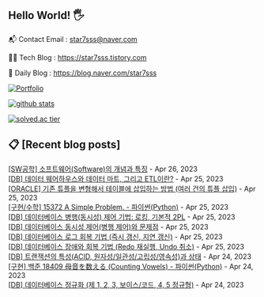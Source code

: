 ## Hello World! 🖐

📬 Contact Email : star7sss@naver.com

👨‍💻 Tech Blog : https://star7sss.tistory.com

🤪 Daily Blog : https://blog.naver.com/star7sss

[![Portfolio](https://img.shields.io/badge/Portfolio-%23000000.svg?style=for-the-badge&logo=firefox&logoColor=#FF7139)](https://fern-way-13f.notion.site/Jang-Thang-3b7b327981a2456c8ee5952eadb848b9)

[![github stats](https://github-readme-stats.vercel.app/api?username=jangThang&show_icons=true&hide_border=False)](https://star7sss.tistory.com)

[![solved.ac tier](http://mazassumnida.wtf/api/v2/generate_badge?boj=star7sss)](https://solved.ac/star7sss)

## 📋 [Recent blog posts]
[[SW공학] 소프트웨어(Software)의 개념과 특징](https://star7sss.tistory.com/830) - Apr 26, 2023<br>
[[DB] 데이터 웨어하우스와 데이터 마트, 그리고 ETL이란?](https://star7sss.tistory.com/829) - Apr 25, 2023<br>
[[ORACLE] 기존 튜플을 변형해서 테이블에 삽입하는 방법 (여러 건의 튜플 삽입)](https://star7sss.tistory.com/828) - Apr 25, 2023<br>
[[구현/수학] 15372 A Simple Problem. - 파이썬(Python)](https://star7sss.tistory.com/765) - Apr 25, 2023<br>
[[DB] 데이터베이스 병행(동시성) 제어 기법: 로킹, 기본적 2PL](https://star7sss.tistory.com/827) - Apr 25, 2023<br>
[[DB] 데이터베이스 동시성 제어(병행 제어)와 문제점](https://star7sss.tistory.com/826) - Apr 25, 2023<br>
[[DB] 데이터베이스 로그 회복 기법 (즉시 갱신, 지연 갱신)](https://star7sss.tistory.com/825) - Apr 25, 2023<br>
[[DB] 데이터베이스 장애와 회복 기법 (Redo 재실행, Undo 취소)](https://star7sss.tistory.com/824) - Apr 25, 2023<br>
[[DB] 트랜잭션의 특성(ACID, 원자성/일관성/고립성/영속성)과 상태](https://star7sss.tistory.com/823) - Apr 24, 2023<br>
[[구현] 백준 18409 母音を数える (Counting Vowels) - 파이썬(Python)](https://star7sss.tistory.com/764) - Apr 24, 2023<br>
[[DB] 데이터베이스 정규화 (제 1, 2, 3, 보이스/코드, 4, 5 정규형)](https://star7sss.tistory.com/822) - Apr 24, 2023<br>
